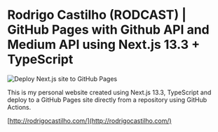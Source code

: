 # Rodrigo Castilho (RODCAST) | GitHub Pages with Github API and Medium API using Next.js 13.3 + TypeScript

![Deploy Next.js site to GitHub Pages](https://github.com/rodcast/rodcast.github.io/actions/workflows/nextjs.yml/badge.svg)

This is my personal website created using Next.js 13.3, TypeScript and deploy to a GitHub Pages site directly from a repository using GitHub Actions.

[http://rodrigocastilho.com/](http://rodrigocastilho.com/)
